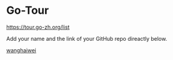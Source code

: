 # Go-Tour
https://tour.go-zh.org/list

Add your name and the link of your GitHub repo direactly below.

[wanghaiwei](https://github.com/wanghaiwei/GoProject.git)